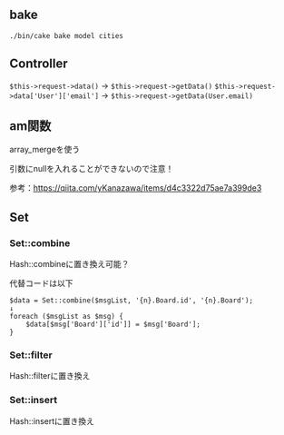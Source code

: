 ## bake

```
./bin/cake bake model cities
```

## Controller

`$this->request->data()` → `$this->request->getData()`
`$this->request->data['User']['email']`  → `$this->request->getData(User.email)`

## am関数

array_mergeを使う

引数にnullを入れることができないので注意！

参考：https://qiita.com/yKanazawa/items/d4c3322d75ae7a399de3

## Set

### Set::combine

Hash::combineに置き換え可能？

代替コードは以下
```
$data = Set::combine($msgList, '{n}.Board.id', '{n}.Board');
↓
foreach ($msgList as $msg) {
    $data[$msg['Board']['id']] = $msg['Board'];
}
```

### Set::filter

Hash::filterに置き換え

### Set::insert

Hash::insertに置き換え
